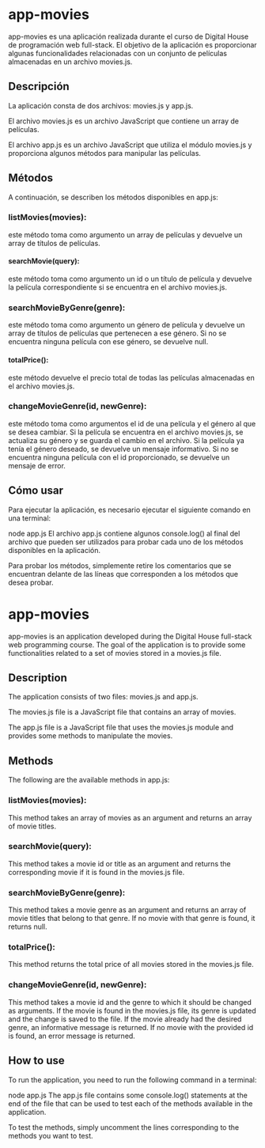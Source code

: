 <!-- Español -->
# app-movies
app-movies es una aplicación realizada durante el curso de Digital House de programación web full-stack. El objetivo de la aplicación es proporcionar algunas funcionalidades relacionadas con un conjunto de películas almacenadas en un archivo movies.js.

## Descripción
La aplicación consta de dos archivos: movies.js y app.js.

El archivo movies.js es un archivo JavaScript que contiene un array de películas.

El archivo app.js es un archivo JavaScript que utiliza el módulo movies.js y proporciona algunos métodos para manipular las películas.

## Métodos
A continuación, se describen los métodos disponibles en app.js:

### listMovies(movies): 
este método toma como argumento un array de películas y devuelve un array de títulos de películas.
#### searchMovie(query): 
este método toma como argumento un id o un título de película y devuelve la película correspondiente si se encuentra en el archivo movies.js.
### searchMovieByGenre(genre): 
este método toma como argumento un género de película y devuelve un array de títulos de películas que pertenecen a ese género. Si no se encuentra ninguna película con ese género, se devuelve null.
#### totalPrice(): 
este método devuelve el precio total de todas las películas almacenadas en el archivo movies.js.
### changeMovieGenre(id, newGenre): 
este método toma como argumentos el id de una película y el género al que se desea cambiar. Si la película se encuentra en el archivo movies.js, se actualiza su género y se guarda el cambio en el archivo. Si la película ya tenía el género deseado, se devuelve un mensaje informativo. Si no se encuentra ninguna película con el id proporcionado, se devuelve un mensaje de error.
## Cómo usar
Para ejecutar la aplicación, es necesario ejecutar el siguiente comando en una terminal:

node app.js
El archivo app.js contiene algunos console.log() al final del archivo que pueden ser utilizados para probar cada uno de los métodos disponibles en la aplicación.

Para probar los métodos, simplemente retire los comentarios que se encuentran delante de las líneas que corresponden a los métodos que desea probar.


<!-- English -->
# app-movies
app-movies is an application developed during the Digital House full-stack web programming course. The goal of the application is to provide some functionalities related to a set of movies stored in a movies.js file.

## Description
The application consists of two files: movies.js and app.js.

The movies.js file is a JavaScript file that contains an array of movies.

The app.js file is a JavaScript file that uses the movies.js module and provides some methods to manipulate the movies.

## Methods
The following are the available methods in app.js:

### listMovies(movies):
This method takes an array of movies as an argument and returns an array of movie titles.

### searchMovie(query):
This method takes a movie id or title as an argument and returns the corresponding movie if it is found in the movies.js file.

### searchMovieByGenre(genre):
This method takes a movie genre as an argument and returns an array of movie titles that belong to that genre. If no movie with that genre is found, it returns null.

### totalPrice():
This method returns the total price of all movies stored in the movies.js file.

### changeMovieGenre(id, newGenre):
This method takes a movie id and the genre to which it should be changed as arguments. If the movie is found in the movies.js file, its genre is updated and the change is saved to the file. If the movie already had the desired genre, an informative message is returned. If no movie with the provided id is found, an error message is returned.

## How to use
To run the application, you need to run the following command in a terminal:

node app.js
The app.js file contains some console.log() statements at the end of the file that can be used to test each of the methods available in the application.

To test the methods, simply uncomment the lines corresponding to the methods you want to test.